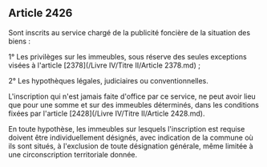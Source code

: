 Article 2426
----
Sont inscrits au service chargé de la publicité foncière de la situation des
biens :

1° Les privilèges sur les immeubles, sous réserve des seules exceptions visées à
l'article [2378](/Livre IV/Titre II/Article 2378.md) ;

2° Les hypothèques légales, judiciaires ou conventionnelles.

L'inscription qui n'est jamais faite d'office par ce service, ne peut avoir lieu
que pour une somme et sur des immeubles déterminés, dans les conditions fixées
par l'article [2428](/Livre IV/Titre II/Article 2428.md).

En toute hypothèse, les immeubles sur lesquels l'inscription est requise doivent
être individuellement désignés, avec indication de la commune où ils sont
situés, à l'exclusion de toute désignation générale, même limitée à une
circonscription territoriale donnée.
